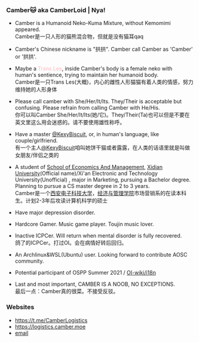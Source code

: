 ### Camber🐱 aka CamberLoid | Nya!

- Camber is a Humanoid Neko-Kuma Mixture, without Kemomimi appeared.  
  Camber是一只人形的猫熊混合物，但就是没有猫耳qaq
- Camber's Chinese nickname is "拱拱". Camber call Camber as 'Camber' or '拱拱'. 
- Maybe a <span style="color: #ffb6c1;">Trans Les</span>, inside Camber's body is a female neko with human's sentience, trying to maintain her humanoid body.  
  Camber是一只<span style="#color: #ffb6c1;">Trans Les</span>(大概)，内心的雌性人形猫猫有着人类的情感，努力维持她的人形身体
- Please call camber with She/Her/It/Its. They/Their is acceptable but confusing. Please refrain from calling Camber with He/His.  
  你可以叫Camber She/Her/It/Its(她/它)。They/Their(Ta)也可以但是不要在英文里这么用会迷惑的。请不要使用雄性称呼。
- Have a master [@KexyBiscuit](https://github.com/KexyBiscuit), or, in human's language, like couple/girlfriend.  
  有一个主人[@KexyBiscuit](https://github.com/KexyBiscuit)咱叫她饼干猫或者露露，在人类的话语里就是叫做女朋友/伴侣之类的
- A student of [School of Economics And Management](https://emsen.xidian.edu.cn/), [Xidian University](https://en.xidian.edu.cn)(Official name)/Xi'an Electronic and Technology University(Unofficial) , major in Marketing, pursuing a Bachelor degree. Planning to pursue a CS master degree in 2 to 3 years.  
  Camber是一个[西安电子科技大学](https://www.xidian.edu.cn)，[经济与管理学院](https://ems.xidian.edu.cn/)市场营销系的在读本科生。计划2-3年后攻读计算机科学的硕士
- Have major depression disorder.
- Hardcore Gamer. Music game player. Toujin music lover.
- Inactive ICPCer. Will return when mental disorder is fully recovered.  
  鸽了的ICPCer。打过OI。会在病情好转后回归。
- An Archlinux&WSL(Ubuntu) user. Looking forward to contribute AOSC community.
- Potential participant of OSPP Summer 2021 / [OI-wiki/i18n](https://github.com/oi-wiki/i18n)

- Last and most important, CAMBER IS A NOOB, NO EXCEPTIONS.  
  最后一点：Camber真的很菜。不接受反驳。
  
### Websites
- https://t.me/CamberLogistics
- https://logistics.camber.moe
- [email](mailto://camber@poi.science)
